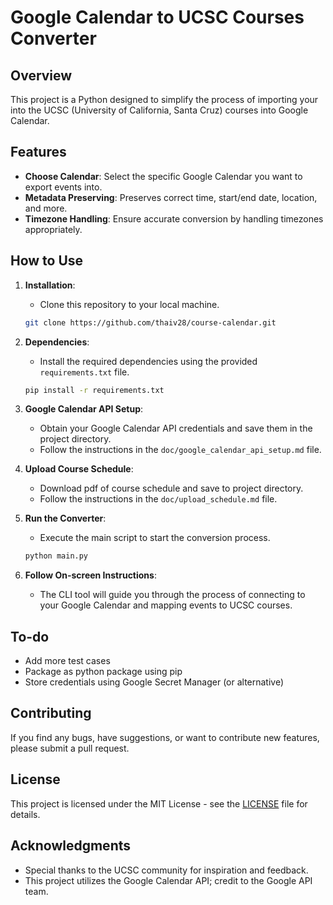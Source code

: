 # Google Calendar to UCSC Courses Converter

## Overview

This project is a Python designed to simplify the process of importing your into the UCSC (University of California, Santa Cruz) courses into Google Calendar. 

## Features

- **Choose Calendar**: Select the specific Google Calendar you want to export events into.
- **Metadata Preserving**: Preserves correct time, start/end date, location, and more.
- **Timezone Handling**: Ensure accurate conversion by handling timezones appropriately.

## How to Use

1. **Installation**:
    - Clone this repository to your local machine.
    ```bash
    git clone https://github.com/thaiv28/course-calendar.git
    ```

2. **Dependencies**:
    - Install the required dependencies using the provided `requirements.txt` file.
    ```bash
    pip install -r requirements.txt
    ```

3. **Google Calendar API Setup**:
    - Obtain your Google Calendar API credentials and save them in the project directory.
    - Follow the instructions in the `doc/google_calendar_api_setup.md` file.

4. **Upload Course Schedule**:
    - Download pdf of course schedule and save to project directory.
    - Follow the instructions in the `doc/upload_schedule.md` file.

5. **Run the Converter**:
    - Execute the main script to start the conversion process.
    ```bash
    python main.py
    ```

6. **Follow On-screen Instructions**:
    - The CLI tool will guide you through the process of connecting to your Google Calendar and mapping events to UCSC courses.

## To-do
- Add more test cases
- Package as python package using pip
- Store credentials using Google Secret Manager (or alternative)

## Contributing

If you find any bugs, have suggestions, or want to contribute new features, please submit a pull request.

## License

This project is licensed under the MIT License - see the [LICENSE](LICENSE.txt) file for details.

## Acknowledgments

- Special thanks to the UCSC community for inspiration and feedback.
- This project utilizes the Google Calendar API; credit to the Google API team.

